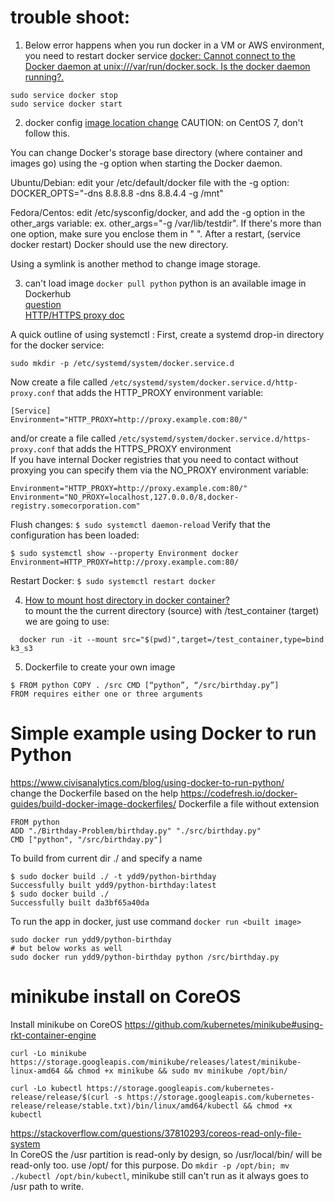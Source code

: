 # trouble shoot:

1. Below error happens when you run docker in a VM or AWS environment, you need to restart docker service
  [docker: Cannot connect to the Docker daemon at unix:///var/run/docker.sock. Is the docker daemon running?.](https://forums.docker.com/t/cannot-connect-to-the-docker-daemon-at-unix-var-run-docker-sock-is-the-docker-daemon-running/32818/3)
  ```
  sudo service docker stop
  sudo service docker start
  ```

2. docker config
  [image location change](https://forums.docker.com/t/how-do-i-change-the-docker-image-installation-directory/1169)
  CAUTION: on CentOS 7, don't follow this.

  You can change Docker's storage base directory (where container and images go) using the -g option when starting the Docker daemon.

  Ubuntu/Debian: edit your /etc/default/docker file with the -g option: DOCKER_OPTS="-dns 8.8.8.8 -dns 8.8.4.4 -g /mnt"

  Fedora/Centos: edit /etc/sysconfig/docker, and add the -g option in the other_args variable: ex. other_args="-g /var/lib/testdir". If there's more than one option, make sure you enclose them in " ". After a restart, (service docker restart) Docker should use the new directory.

  Using a symlink is another method to change image storage.

3. can't load image `docker pull python` python is an available image in Dockerhub  
  [question](https://stackoverflow.com/questions/23111631/cannot-download-docker-images-behind-a-proxy)   
  [HTTP/HTTPS proxy doc](https://docs.docker.com/engine/admin/systemd/#runtime-directory-and-storage-driver)   
  
  A quick outline of using systemctl :
  First, create a systemd drop-in directory for the docker service:  
  ```
  sudo mkdir -p /etc/systemd/system/docker.service.d
  ```  
  Now create a file called `/etc/systemd/system/docker.service.d/http-proxy.conf` that adds the HTTP_PROXY environment         variable:
  ```
  [Service]
  Environment="HTTP_PROXY=http://proxy.example.com:80/"
  ```
  and/or create a file called `/etc/systemd/system/docker.service.d/https-proxy.conf` that adds the HTTPS_PROXY environment  
  If you have internal Docker registries that you need to contact without proxying you can specify them via the               NO_PROXY environment variable:
  ```
  Environment="HTTP_PROXY=http://proxy.example.com:80/"
  Environment="NO_PROXY=localhost,127.0.0.0/8,docker-registry.somecorporation.com"
  ```
  Flush changes:
  `$ sudo systemctl daemon-reload`
  Verify that the configuration has been loaded:
  ```
  $ sudo systemctl show --property Environment docker
  Environment=HTTP_PROXY=http://proxy.example.com:80/
  ```
  Restart Docker:
  `$ sudo systemctl restart docker`

4. [How to mount host directory in docker container?](https://stackoverflow.com/questions/23439126/how-to-mount-host-directory-in-docker-container)   
to mount the the current directory (source) with /test_container (target) we are going to use:
```
  docker run -it --mount src="$(pwd)",target=/test_container,type=bind k3_s3
```

5. Dockerfile to create your own image
  ```
  $ FROM python COPY . /src CMD [“python”, “/src/birthday.py”]
  FROM requires either one or three arguments
  ```

# Simple example using Docker to run Python  
https://www.civisanalytics.com/blog/using-docker-to-run-python/  
change the Dockerfile based on the help https://codefresh.io/docker-guides/build-docker-image-dockerfiles/
Dockerfile
a file without extension
```
FROM python 
ADD "./Birthday-Problem/birthday.py" "./src/birthday.py"
CMD ["python", "/src/birthday.py"]
```
To build from current dir ./ and specify a name
```
$ sudo docker build ./ -t ydd9/python-birthday
Successfully built ydd9/python-birthday:latest
$ sudo docker build ./
Successfully built da3bf65a40da
```

To run the app in docker, just use command `docker run <built image>`  
```
sudo docker run ydd9/python-birthday
# but below works as well
sudo docker run ydd9/python-birthday python /src/birthday.py
```

# minikube install on CoreOS
Install minikube on CoreOS https://github.com/kubernetes/minikube#using-rkt-container-engine
```
curl -Lo minikube https://storage.googleapis.com/minikube/releases/latest/minikube-linux-amd64 && chmod +x minikube && sudo mv minikube /opt/bin/

curl -Lo kubectl https://storage.googleapis.com/kubernetes-release/release/$(curl -s https://storage.googleapis.com/kubernetes-release/release/stable.txt)/bin/linux/amd64/kubectl && chmod +x kubectl
```

https://stackoverflow.com/questions/37810293/coreos-read-only-file-system  
In CoreOS the /usr partition is read-only by design, so /usr/local/bin/ will be read-only too.  use /opt/ for this purpose. 
Do `mkdir -p /opt/bin; mv ./kubectl /opt/bin/kubectl`, minikube still can't run as it always goes to /usr path to write.





